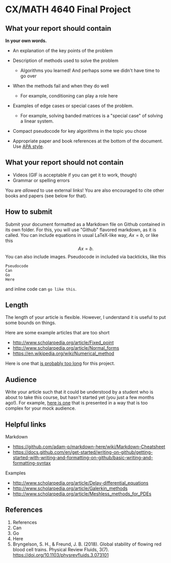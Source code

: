 # CX/MATH 4640 Final Project

## What your report should contain

__In your own words.__

* An explanation of the key points of the problem

* Description of methods used to solve the problem
	* Algorithms you learned! And perhaps some we didn't have time to go over

* When the methods fail and when they do well
	* For example, conditioning can play a role here

* Examples of edge cases or special cases of the problem. 
	* For example, solving banded matrices is a "special case" of solving a linear system.

* Compact pseudocode for key algorithms in the topic you chose

* Appropriate paper and book references at the bottom of the document. Use [APA style](https://www.citationmachine.net/apa).

## What your report should not contain

* Videos (GIF is acceptable if you can get it to work, though)
* Grammar or spelling errors

You are _allowed_ to use external links! You are also encouraged to cite other books and papers (see below for that).

## How to submit

Submit your document formatted as a Markdown file on Github contained in its own folder. 
For this, you will use "Github" flavored markdown, as it is called. 
You can include equations in usual LaTeX-like way, $Ax=b$, or like this
$$Ax=b.$$
You can also include images.
Pseudocode in included via backticks, like this
```
Pseudocode
Can
Go 
Here
```
and inline code can `go like this`.

## Length

The length of your article is flexible. 
However, I understand it is useful to put some bounds on things.

Here are some example articles that are too short
* http://www.scholarpedia.org/article/Fixed_point
* http://www.scholarpedia.org/article/Normal_forms
* https://en.wikipedia.org/wiki/Numerical_method

Here is one that [is probably too long](https://en.wikipedia.org/wiki/Floating-point_arithmetic) for this project.

## Audience

Write your article such that it could be understood by a student who is about to take this course, but hasn't started yet (you just a few months ago!).
For example, [here is one](http://www.scholarpedia.org/article/WENO_methods) that is presented in a way that is too complex for your mock audience. 

## Helpful links

Markdown
* https://github.com/adam-p/markdown-here/wiki/Markdown-Cheatsheet
* https://docs.github.com/en/get-started/writing-on-github/getting-started-with-writing-and-formatting-on-github/basic-writing-and-formatting-syntax

Examples
* http://www.scholarpedia.org/article/Delay-differential_equations
* http://www.scholarpedia.org/article/Galerkin_methods
* http://www.scholarpedia.org/article/Meshless_methods_for_PDEs

## References

1. References
2. Can
3. Go
4. Here
5. Bryngelson, S. H., & Freund, J. B. (2018). Global stability of flowing red blood cell trains. Physical Review Fluids, 3(7). https://doi.org/10.1103/physrevfluids.3.073101 
